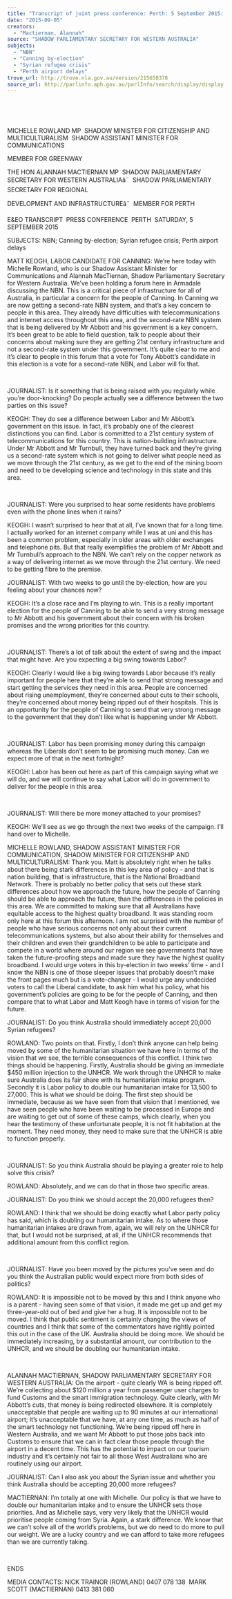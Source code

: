 ```yaml
---
title: "Transcript of joint press conference: Perth: 5 September 2015: NBN; Canning by-election; Syrian refugee crisis; Perth airport delays"
date: "2015-09-05"
creators:
  - "Mactiernan, Alannah"
source: "SHADOW PARLIAMENTARY SECRETARY FOR WESTERN AUSTRALIA"
subjects:
  - "NBN"
  - "Canning by-election"
  - "Syrian refugee crisis"
  - "Perth airport delays"
trove_url: http://trove.nla.gov.au/version/215658378
source_url: http://parlinfo.aph.gov.au/parlInfo/search/display/display.w3p;query=Id%3A%22media/pressrel/4060633%22
---
```


  

   

 MICHELLE ROWLAND MP  SHADOW MINISTER FOR CITIZENSHIP AND  MULTICULTURALISM  SHADOW ASSISTANT MINISTER FOR COMMUNICATIONS 

 MEMBER FOR GREENWAY    

 THE HON ALANNAH MACTIERNAN MP  SHADOW PARLIAMENTARY SECRETARY FOR WESTERN  AUSTRALIAâ¨  SHADOW PARLIAMENTARY SECRETARY FOR REGIONAL 

 DEVELOPMENT AND INFRASTRUCTUREâ¨  MEMBER FOR PERTH    

 E&EO TRANSCRIPT  PRESS CONFERENCE  PERTH  SATURDAY, 5 SEPTEMBER 2015    

 SUBJECTS: NBN; Canning by-election; Syrian refugee crisis; Perth airport  delays    

 MATT KEOGH, LABOR CANDIDATE FOR CANNING: We’re here today with  Michelle Rowland, who is our Shadow Assistant Minister for Communications and  Alannah MacTiernan, Shadow Parliamentary Secretary for Western Australia. We’ve  been holding a forum here in Armadale discussing the NBN. This is a critical piece of  infrastructure for all of Australia, in particular a concern for the people of Canning. In  Canning we are now getting a second-rate NBN system, and that’s a key concern to  people in this area. They already have difficulties with telecommunications and  internet access throughout this area, and the second-rate NBN system that is being  delivered by Mr Abbott and his government is a key concern. It’s been great to be  able to field question, talk to people about their concerns about making sure they are  getting 21st century infrastructure and not a second-rate system under this  government. It’s quite clear to me and it’s clear to people in this forum that a vote for  Tony Abbott’s candidate in this election is a vote for a second-rate NBN, and Labor  will fix that. 

   

 JOURNALIST: Is it something that is being raised with you regularly while you’re  door-knocking? Do people actually see a difference between the two parties on this  issue?    

 KEOGH: They do see a difference between Labor and Mr Abbott’s government on  this issue. In fact, it’s probably one of the clearest distinctions you can find. Labor is  committed to a 21st century system of telecommunications for this country. This is  nation-building infrastructure. Under Mr Abbott and Mr Turnbull, they have turned  back and they’re giving us a second-rate system which is not going to deliver what  people need as we move through the 21st century, as we get to the end of the mining  boom and need to be developing science and technology in this state and this area.  

   

 JOURNALIST: Were you surprised to hear some residents have problems even with  the phone lines when it rains?    

 KEOGH: I wasn’t surprised to hear that at all, I’ve known that for a long time. I  actually worked for an internet company while I was at uni and this has been a  common problem, especially in older areas with older exchanges and telephone pits.  But that really exemplifies the problem of Mr Abbott and Mr Turnbull’s approach to  the NBN. We can’t rely on the copper network as a way of delivering internet as we  move through the 21st century. We need to be getting fibre to the premise.     

 JOURNALIST: With two weeks to go until the by-election, how are you feeling about  your chances now?      

 KEOGH: It’s a close race and I’m playing to win. This is a really important election  for the people of Canning to be able to send a very strong message to Mr Abbott and  his government about their concern with his broken promises and the wrong  priorities for this country.  

   

 JOURNALIST: There’s a lot of talk about the extent of swing and the impact that  might have. Are you expecting a big swing towards Labor?    

 KEOGH: Clearly I would like a big swing towards Labor because it’s really important  for people here that they’re able to send that strong message and start getting the  services they need in this area. People are concerned about rising unemployment,  they’re concerned about cuts to their schools, they’re concerned about money being  ripped out of their hospitals. This is an opportunity for the people of Canning to send  that very strong message to the government that they don’t like what is happening  under Mr Abbott. 

   

 JOURNALIST: Labor has been promising money during this campaign whereas the  Liberals don’t seem to be promising much money. Can we expect more of that in the  next fortnight?    

 KEOGH: Labor has been out here as part of this campaign saying what we will do,  and we will continue to say what Labor will do in government to deliver for the people  in this area. 

   

 JOURNALIST: Will there be more money attached to your promises?    

 KEOGH: We’ll see as we go through the next two weeks of the campaign. I’ll hand  over to Michelle.     

 MICHELLE ROWLAND, SHADOW ASSISTANT MINISTER FOR  COMMUNICATION, SHADOW MINISTER FOR CITIZENSHIP AND  MULTICULTURALISM: Thank you. Matt is absolutely right when he talks about  there being stark differences in this key area of policy - and that is nation building,  that is infrastructure, that is the National Broadband Network. There is probably no  better policy that sets out these stark differences about how we approach the future,  how the people of Canning should be able to approach the future, than the  differences in the policies in this area. We are committed to making sure that all  Australians have equitable access to the highest quality broadband. It was standing  room only here at this forum this afternoon. I am not surprised with the number of  people who have serious concerns not only about their current telecommunications  systems, but also about their ability for themselves and their children and even their  grandchildren to be able to participate and compete in a world where around our  region we see governments that have taken the future-proofing steps and made sure  they have the highest quality broadband. I would urge voters in this by-election in  two weeks’ time - and I know the NBN is one of those sleeper issues that probably  doesn’t make the front pages much but is a vote-changer - I would urge any  undecided voters to call the Liberal candidate, to ask him what his policy, what his  government’s policies are going to be for the people of Canning, and then compare  that to what Labor and Matt Keogh have in terms of vision for the future.     

 JOURNALIST: Do you think Australia should immediately accept 20,000 Syrian  refugees?     

 ROWLAND: Two points on that. Firstly, I don’t think anyone can help being moved  by some of the humanitarian  situation we have here in terms of the vision that we  see, the terrible consequences of this conflict. I think two things should be  happening. Firstly, Australia should be giving an immediate $450 million injection to  the UNHCR. We work through the UNHCR to make sure Australia does its fair share  with its humanitarian intake program. Secondly it is Labor policy to double our  humanitarian intake for 13,500 to 27,000. This is what we should be doing. The first  step should be immediate, because as we have seen from that vision that I  mentioned, we have seen people who have been waiting to be processed in Europe  and are waiting to get out of some of these camps, which clearly, when you hear the  testimony of these unfortunate people, it is not fit habitation at the moment. They  need money, they need to make sure that the UNHCR is able to function properly. 

   

 JOURNALIST: So you think Australia should be playing a greater role to help solve  this crisis?    

 ROWLAND: Absolutely, and we can do that in those two specific areas.    

 JOURNALIST: Do you think we should accept the 20,000 refugees then?     

 ROWLAND: I think that we should be doing exactly what Labor party policy has said,  which is doubling our humanitarian intake. As to where those humanitarian intakes  are drawn from, again, we will rely on the UNHCR for that, but I would not be  surprised, at all, if the UNHCR recommends that additional amount from this conflict  region. 

   

 JOURNALIST: Have you been moved by the pictures you’ve seen and do you think  the Australian public would expect more from both sides of politics?    

 ROWLAND: It is impossible not to be moved by this and I think anyone who is a  parent - having seen some of that vision, it made me get up and get my three-year-old out of bed and give her a hug. It is impossible not to be moved. I think that public  sentiment is certainly changing the views of countries and I think that some of the  commentators have rightly pointed this out in the case of the UK. Australia should be  doing more. We should be immediately increasing, by a substantial amount, our  contribution to the UNHCR, and we should be doubling our humanitarian intake. 

   

 ALANNAH MACTIERNAN, SHADOW PARLIAMENTARY SECRETARY FOR  WESTERN AUSTRALIA: On the airport - quite clearly WA is being ripped off. We’re  collecting about $120 million a year from passenger user charges to fund Customs  and the smart immigration technology. Quite clearly, with Mr Abbott’s cuts, that  money is being redirected elsewhere. It is completely unacceptable that people are  waiting up to 90 minutes at our international airport; it’s unacceptable that we have,  at any one time, as much as half of the smart technology not functioning. We’re  being ripped off here in Western Australia, and we want Mr Abbott to put those jobs  back into Customs to ensure that we can in fact clear those people through the  airport in a decent time. This has the potential to impact on our tourism industry and  it’s certainly not fair to all those West Australians who are routinely using our airport.     

 JOURNALIST: Can I also ask you about the Syrian issue and whether you think  Australia should be accepting 20,000 more refugees?    

 MACTIERNAN: I’m totally at one with Michelle. Our policy is that we have to double  our humanitarian intake and to ensure the UNHCR sets those priorities. And as  Michelle says, very very likely that the UNHCR would prioritise people coming from  Syria. Again, a stark difference. We know that we can’t solve all of the world’s  problems, but we do need to do more to pull our weight. We are a lucky country and  we can afford to take more refugees than we are currently taking.  

   

 ENDS    

 MEDIA CONTACTS: NICK TRAINOR (ROWLAND) 0407 078 138  MARK SCOTT (MACTIERNAN) 0413 381 060   


